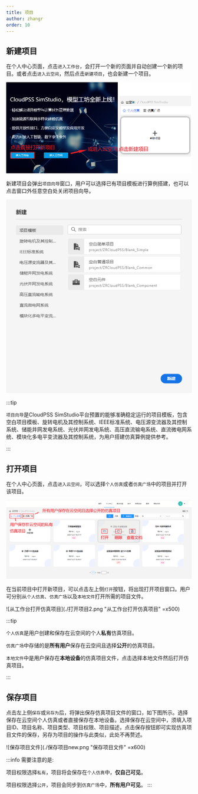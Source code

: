 ```yaml
---
title: 项目
author: zhangr
order: 10
---
```



## 新建项目

在个人中心页面，点击`进入工作台`，会打开一个新的页面并自动创建一个新的项目。或者点击`进入云空间`，然后点击`新建项目`，也会新建一个项目。

![新建项目](./新建项目.png "新建项目")

新建项目会弹出`项目向导`窗口，用户可以选择已有项目模板进行算例搭建，也可以点击窗口外任意空白处关闭项目向导。

![项目向导窗口](./项目向导.png "项目向导窗口")

:::tip

`项目向导`是CloudPSS SimStudio平台预置的能够准确稳定运行的项目模板，包含空白项目模板、旋转电机及其控制系统、IEEE标准系统、电压源变流器及其控制系统、储能并网发电系统、光伏并网发电系统、高压直流输电系统、直流微电网系统、模块化多电平变流器及其控制系统，为用户搭建仿真算例提供参考。

:::

## 打开项目

在个人中心页面，点击`进入云空间`，可以选择`个人仿真`或者`仿真广场`中的项目并打开该项目。

![从云空间打开仿真项目](./打开项目1.png "从云空间打开仿真项目")

在当前项目中打开新项目，可以点击左上侧`打开`按钮，将出现打开项目窗口。用户可分别从`个人仿真`、`仿真广场`以及`本地文件`打开所需的项目文件。

![从工作台打开仿真项目](./打开项目2.png "从工作台打开仿真项目" =x500)


:::tip

`个人仿真`是用户创建和保存在云空间的个人**私有**仿真项目。

`仿真广场`中存储的是**所有用户**保存在云空间且选择**公开**的仿真项目。

`本地文件`中是用户保存在**本地设备**的仿真项目文件，点击选择本地文件然后打开仿真项目。

:::


## 保存项目

点击左上侧`保存`或`另存为`后，将弹出保存仿真项目文件的窗口，如下图所示。选择保存在云空间个人仿真或者直接保存在本地设备。选择保存在云空间中，须填入项目ID、项目名称、项目类型、项目权限、项目描述，点击保存按钮即可实现仿真项目文件的保存，另存为项目的操作与此类似，此处不再赘述。

![保存项目文件](./保存项目new.png "保存项目文件" =x600)

:::info
需要注意的是:

项目权限选择`私有`，项目将会保存在`个人仿真`中，**仅自己可见**。

项目权限选择`公开`，项目会同步到`仿真广场`中，**所有用户可见**。
:::